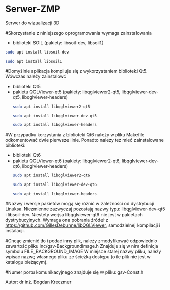 # Serwer-ZMP
Serwer do wizualizacji 3D

#Skorzystanie z niniejszego oprogramowania wymaga zainstalowania
 - biblioteki SOIL (pakiety: libsoil-dev, libsoil1)
```sh
sudo apt install libsoil-dev
```
```sh
sudo apt install libsoil1
```

#Domyślnie aplikacja kompiluje się z wykorzystaniem biblioteki Qt5.
Wówczas należy zainstalowć
 - biblioteki Qt5
 - pakietu QGLViewer-qt5 (pakiety: libqglviewer2-qt5, libqglviewer-dev-qt5,
                          libqglviewer-headers)
   ```sh
   sudo apt install libqglviewer2-qt5
   ```
   ```sh
   sudo apt install libqglviewer-dev-qt5
   ```
   ```sh
   sudo apt install libqglviewer-headers
   ```

#W przypadku korzystania z biblioteki Qt6 należy w pliku Makefile
odkomentować dwie pierwsze linie. Ponadto należy też mieć zainstalowane
biblioteki:
 - biblioteki Qt6
 - pakietu QGLViewer-qt6 (pakiety: libqglviewer2-qt6, libqglviewer-dev-qt6,
                          libqglviewer-headers)
   ```sh
   sudo apt install libqglviewer2-qt6
   ```
   ```sh
   sudo apt install libqglviewer-dev-qt6
   ```
   ```sh
   sudo apt install libqglviewer-headers
   ```


#Nazwy i wersje pakietów mogą się różnić w zależności od dystrybucji
Linuksa. Niezmienne zazwyczaj pozostają nazwy typu: libqglviewer-dev-qt5
i libsoil-dev.
Niestety werjsa libqglviewer-qt6 nie jest w pakietach dystrybucyjnych.
Wymaga ona pobrania źródeł z https://github.com/GillesDebunne/libQGLViewer,
samodzielnej kompilacji i instalacji.

#Chcąc zmienić tło i podać inny plik, należy zmodyfikować
odpowiednio zawartość pliku inc/gsv-BackgroundImage.h
Znajduje się w nim definicja symbolu FILE_BACKGROUND_IMAGE
W miejsce starej nazwy pliku, należy wpisać nazwę własnego pliku
ze ścieżką dostępu (o ile plik nie jest w katalogu bieżącym).

#Numer portu komunikacyjnego znajduje się w pliku: gsv-Const.h

Autor: 
dr inż. Bogdan Kreczmer
